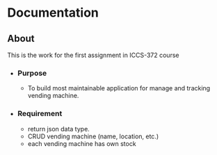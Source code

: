 # Documentation

## About

This is the work for the first assignment in ICCS-372 course

* ### Purpose 

    * To build most maintainable application for manage and tracking vending machine.

* ### Requirement
    * return json data type.
    * CRUD vending machine (name, location, etc.)
    * each vending machine has own stock